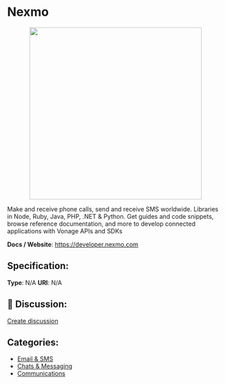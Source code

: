 # Nexmo
<p align="center">
    <img width="400" src="https://raw.githubusercontent.com/apis-list/apis-list/apis/nexmo/logo_256x256.png" />
</p>

Make and receive phone calls, send and receive SMS worldwide.  Libraries in Node, Ruby, Java, PHP, .NET & Python.  Get guides and code snippets, browse reference documentation, and more to develop connected applications with Vonage APIs and SDKs

**Docs / Website**: https://developer.nexmo.com

## Specification:
**Type**:  N/A 
**URI**:  N/A 

## 💬 Discussion:
[Create discussion](link)

## Categories:
- [Email & SMS](https://github.com/apis-list/apis-list#email-and-sms)
- [Chats & Messaging](https://github.com/apis-list/apis-list#chats-and-messaging)
- [Communications](https://github.com/apis-list/apis-list#communications)





